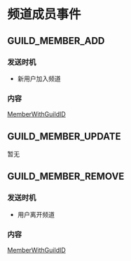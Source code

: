 # 频道成员事件

## GUILD_MEMBER_ADD

### 发送时机

- 新用户加入频道

### 内容

[MemberWithGuildID](../openapi/member/model.md#MemberWithGuildID)

## GUILD_MEMBER_UPDATE

暂无

## GUILD_MEMBER_REMOVE

### 发送时机

- 用户离开频道

### 内容

[MemberWithGuildID](../openapi/member/model.md#MemberWithGuildID)
